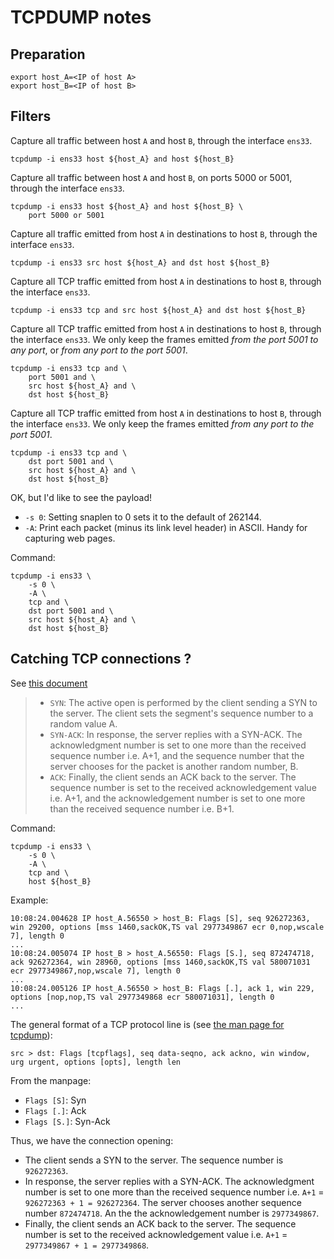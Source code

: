 # TCPDUMP notes

## Preparation

	export host_A=<IP of host A>
	export host_B=<IP of host B>

## Filters

Capture all traffic between host `A` and host `B`, through the interface `ens33`.

	tcpdump -i ens33 host ${host_A} and host ${host_B}

Capture all traffic between host `A` and host `B`, on ports 5000 or 5001, through the interface `ens33`.

	tcpdump -i ens33 host ${host_A} and host ${host_B} \
		port 5000 or 5001

Capture all traffic emitted from host `A` in destinations to host `B`, through the interface `ens33`.

	tcpdump -i ens33 src host ${host_A} and dst host ${host_B}

Capture all TCP traffic emitted from host `A` in destinations to host `B`, through the interface `ens33`.

	tcpdump -i ens33 tcp and src host ${host_A} and dst host ${host_B}

Capture all TCP traffic emitted from host `A` in destinations to host `B`, through the interface `ens33`. We only keep the frames emitted _from the port 5001 to any port_, or _from any port to the port 5001_.

	tcpdump -i ens33 tcp and \
        port 5001 and \
        src host ${host_A} and \
        dst host ${host_B}

Capture all TCP traffic emitted from host `A` in destinations to host `B`, through the interface `ens33`. We only keep the frames emitted _from any port to the port 5001_.

	tcpdump -i ens33 tcp and \
        dst port 5001 and \
        src host ${host_A} and \
        dst host ${host_B}

OK, but I'd like to see the payload!

* `-s 0`: Setting snaplen to 0 sets it to the default of 262144.
* `-A`: Print each packet (minus its link level header) in ASCII. Handy for capturing web pages. 

Command:

	tcpdump -i ens33 \
        -s 0 \
        -A \
	    tcp and \
        dst port 5001 and \
        src host ${host_A} and \
        dst host ${host_B}

## Catching TCP connections ?

See [this document](https://en.wikipedia.org/wiki/Transmission_Control_Protocol#Connection_establishment)

> * `SYN`: The active open is performed by the client sending a SYN to the server. The client sets the segment's sequence number to a random value A.
> * `SYN-ACK`: In response, the server replies with a SYN-ACK. The acknowledgment number is set to one more than the received sequence number i.e. A+1, and the sequence number that the server chooses for the packet is another random number, B.
> * `ACK`: Finally, the client sends an ACK back to the server. The sequence number is set to the received acknowledgement value i.e. A+1, and the acknowledgement number is set to one more than the received sequence number i.e. B+1.

Command:


	tcpdump -i ens33 \
        -s 0 \
        -A \
	    tcp and \
        host ${host_B}

Example:

	10:08:24.004628 IP host_A.56550 > host_B: Flags [S], seq 926272363, win 29200, options [mss 1460,sackOK,TS val 2977349867 ecr 0,nop,wscale 7], length 0
	...
	10:08:24.005074 IP host_B > host_A.56550: Flags [S.], seq 872474718, ack 926272364, win 28960, options [mss 1460,sackOK,TS val 580071031 ecr 2977349867,nop,wscale 7], length 0
	...
	10:08:24.005126 IP host_A.56550 > host_B: Flags [.], ack 1, win 229, options [nop,nop,TS val 2977349868 ecr 580071031], length 0
	...

The general format of a TCP protocol line is (see [the man page for tcpdump](https://www.tcpdump.org/manpages/tcpdump.1.html)): 

	src > dst: Flags [tcpflags], seq data-seqno, ack ackno, win window, urg urgent, options [opts], length len

From the manpage:

* `Flags [S]`: Syn
* `Flags [.]`: Ack
* `Flags [S.]`: Syn-Ack

Thus, we have the connection opening:

* The client sends a SYN to the server. The sequence number is `926272363`.
* In response, the server replies with a SYN-ACK. The acknowledgment number is set to one more than the received sequence number i.e. `A+1` = `926272363 + 1 = 926272364`. The server chooses another sequence number `872474718`. An the the acknowledgement number is `2977349867`.
* Finally, the client sends an ACK back to the server. The sequence number is set to the received acknowledgement value i.e. `A+1` = `2977349867 + 1 = 2977349868`.
